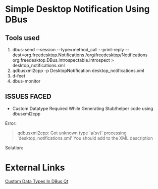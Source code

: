 # Simple Desktop Notification Using DBus

Tools used
--------------
1. dbus-send --session --type=method_call --print-reply --dest=org.freedesktop.Notifications /org/freedesktop/Notifications org.freedesktop.DBus.Introspectable.Introspect > desktop_notifications.xml
2. qdbusxml2cpp -p DesktopNotification desktop_notifications.xml
3. d-feet
4. dbus-monitor



ISSUES FACED
--------
- Custom Datatype Required While Generating Stub/helper code using dbusxml2cpp

Error:
>qdbusxml2cpp: Got unknown type `a{sv}' processing 'desktop_notifications.xml'
>You should add <annotation name="org.qtproject.QtDBus.QtTypeName.In6" value="<type>"/> to the XML description

Solution: 
><annotation name="org.qtproject.QtDBus.QtTypeName.In6" value="QVariantMap"/>

External Links
==============
[Custom Data Types In DBus Qt](https://techbase.kde.org/Development/Tutorials/D-Bus/CustomTypes)


